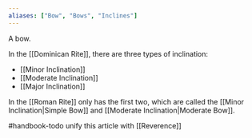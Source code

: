 ```yaml
---
aliases: ["Bow", "Bows", "Inclines"]
---
```

A bow.

In the [[Dominican Rite]], there are three types of inclination:
- [[Minor Inclination]]
- [[Moderate Inclination]]
- [[Major Inclination]]

In the [[Roman Rite]] only has the first two, which are called the [[Minor Inclination|Simple Bow]] and [[Moderate Inclination|Moderate Bow]].

#handbook-todo unify this article with [[Reverence]]